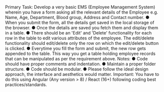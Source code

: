 Primary Task:
Develop a very basic EMS (Employee Management System) wherein you have a form asking all
the relevant details of the Employee e.g. Name, Age, Department, Blood group, Address and
Contact number.
● When you submit the form, all the details get saved in the local storage of the browser.
● Once the details are saved you fetch them and display them in a table.
● There should be an 'Edit' and 'Delete' functionality for each row in the table to edit
various attributes of the employee. The edit/delete functionality should edit/delete only
the row on which the edit/delete button is clicked.
● Everytime you fill the form and submit, the new row gets appended to the table. This way
you get a table holding employee records that can be manipulated as per the
requirement above.
Notes:
● Code should have proper comments and indentation.
● Maintain a proper folder structure.
● Code should be modular.
● Please follow the ideal design approach, the interface and aesthetics would matter.
Important: You have to do this using Angular (Any version > 8) / React (16+) following coding
best practices/standards.